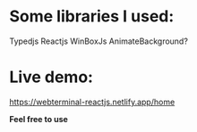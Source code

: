 # Some libraries I used:
Typedjs
Reactjs
WinBoxJs
AnimateBackground?

# Live demo:
https://webterminal-reactjs.netlify.app/home

**Feel free to use**
